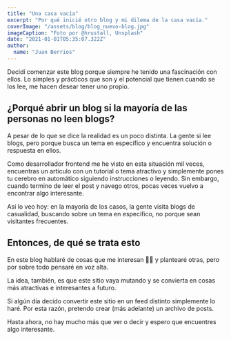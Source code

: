 ```yaml
---
title: "Una casa vacía"
excerpt: "Por qué inicié otro blog y mi dilema de la casa vacía."
coverImage: "/assets/blog/blog_nuevo-blog.jpg"
imageCaption: "Foto por @hrustall, Unsplash"
date: "2021-01-01T05:35:07.322Z"
author:
  name: "Juan Berrios"
---
```


Decidí comenzar este blog porque siempre he tenido una fascinación con ellos. Lo simples y prácticos que son y el potencial que tienen cuando se los lee, me hacen desear tener uno propio.

## ¿Porqué abrir un blog si la mayoría de las personas no leen blogs?

A pesar de lo que se dice la realidad es un poco distinta. La gente si lee blogs, pero porque busca un tema en específico y encuentra solución o respuesta en ellos.

Como desarrollador frontend me he visto en esta situación mil veces, encuentras un articulo con un tutorial o tema atractivo y simplemente pones tu cerebro en automático siguiendo instrucciones o leyendo. Sin embargo, cuando termino de leer el post y navego otros, pocas veces vuelvo a encontrar algo interesante.

Así lo veo hoy: en la mayoría de los casos, la gente visita blogs de casualidad, buscando sobre un tema en específico, no porque sean visitantes frecuentes.

## Entonces, de qué se trata esto

En este blog hablaré de cosas que me interesan 👨‍💻 y plantearé otras, pero por sobre todo pensaré en voz alta.

La idea, también, es que este sitio vaya mutando y se convierta en cosas más atractivas e interesantes a futuro.

Si algún día decido convertir este sitio en un feed distinto simplemente lo haré. Por esta razón, pretendo crear (más adelante) un archivo de posts.

Hasta ahora, no hay mucho más que ver o decir y espero que encuentres algo interesante.
